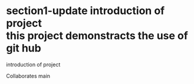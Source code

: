  section1-update
introduction of project  
this project demonstracts the use of git hub
=======
introduction of project


Collaborates
 main
